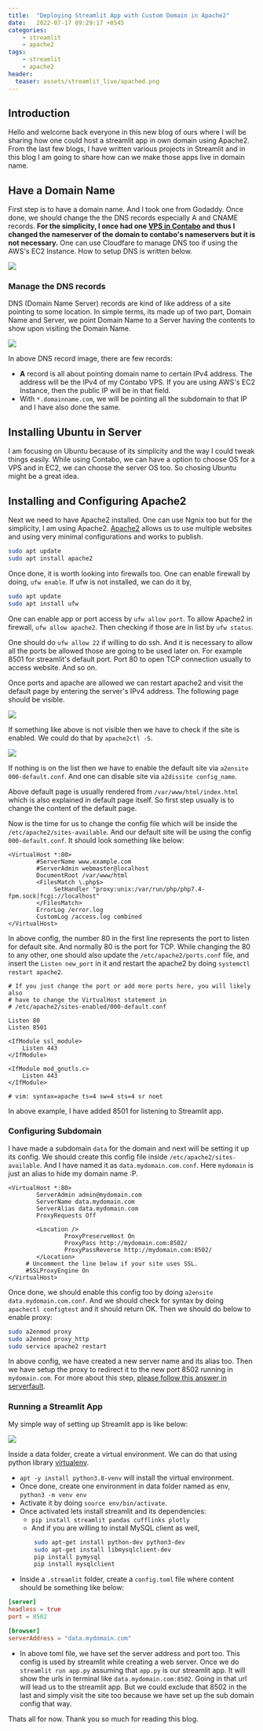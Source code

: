 ```yaml
---
title:  "Deploying Streamlit App with Custom Domain in Apache2"
date:   2022-07-17 09:29:17 +0545
categories:
    - streamlit
    - apache2
tags:
    - streamlit
    - apache2
header:
  teaser: assets/streamlit_live/apached.png
---
```



## Introduction

Hello and welcome back everyone in this new blog of ours where I will be sharing how one could host a streamlit app in own domain using Apache2. From the last few blogs, I have written various projects in Streamlit and in this blog I am going to share how can we make those apps live in domain name.

## Have a Domain Name
First step is to have a domain name. And I took one from Godaddy. Once done, we should change the the DNS records especially A and CNAME records. **For the simplicity, I once had one [VPS in Contabo](https://contabo.com/en/) and thus I changed the nameserver of the domain to contabo's nameservers but it is not necessary.** One can use Cloudfare to manage DNS too if using the AWS's EC2 Instance. How to setup DNS is written below.

![]({{site.url}}/assets/streamlit_live/godaddy_ns.png)

### Manage the DNS records
DNS (Domain Name Server) records are kind of like address of a site pointing to some location. In simple terms, its made up of two part, Domain Name and Server, we point Domain Name to a Server having the contents to show upon visiting the Domain Name.

![]({{site.url}}/assets/streamlit_live/dns.png)

In above DNS record image, there are few records:
* **A** record is all about pointing domain name to certain IPv4 address. The address will be the IPv4 of my Contabo VPS. If you are using AWS's EC2 Instance, then the public IP will be in that field.
* With `*.domainname.com`, we will be pointing all the subdomain to that IP and I have also done the same. 

## Installing Ubuntu in Server

I am focusing on Ubuntu because of its simplicity and the way I could tweak things easily. While using Contabo, we can have a option to choose OS for a VPS and in EC2, we can choose the server OS too. So chosing Ubuntu might be a great idea.

## Installing and Configuring Apache2
Next we need to have Apache2 installed. One can use Ngnix too but for the simplicity, I am using Apache2. [Apache2](https://ubuntu.com/tutorials/install-and-configure-apache#1-overview) allows us to use multiple websites and using very minimal configurations and works to publish.

```bash
sudo apt update
sudo apt install apache2
```

Once done, it is worth looking into firewalls too. One can enable firewall by doing, `ufw enable`. If ufw is not installed, we can do it by, 
```bash
sudo apt update
sudo apt install ufw
```

One can enable app or port access by `ufw allow port`. To allow Apache2 in firewall, `ufw allow apache2`. Then checking if those are in list by `ufw status`.

One should do `ufw allow 22` if willing to do ssh. And it is necessary to allow all the ports be allowed those are going to be used later on. For example 8501 for streamlit's default port. Port 80 to open TCP connection usually to access website. And so on.

Once ports and apache are allowed we can restart apache2 and visit the default page by entering the server's IPv4 address. The following page should be visible.

![]({{site.url}}/assets/streamlit_live/apached.png)

If something like above is not visible then we have to check if the site is enabled. We could do that by `apache2ctl -S`.

![]({{site.url}}/assets/streamlit_live/list_site.png)

If nothing is on the list then we have to enable the default site via `a2ensite 000-default.conf`. And one can disable site via `a2dissite config_name`.

Above default page is usually rendered from `/var/www/html/index.html` which is also explained in default page itself. So first step usually is to change the content of the default page.

Now is the time for us to change the config file which will be inside the `/etc/apache2/sites-available`. And our default site will be using the config `000-default.conf`. It should look something like below:

```
<VirtualHost *:80>
        #ServerName www.example.com
        #ServerAdmin webmaster@localhost
        DocumentRoot /var/www/html
        <FilesMatch \.php$>
             SetHandler "proxy:unix:/var/run/php/php7.4-fpm.sock|fcgi://localhost"
        </FilesMatch>
        ErrorLog /error.log
        CustomLog /access.log combined
</VirtualHost>
```

In above config, the number 80 in the first line represents the port to listen for default site. And normally 80 is the port for TCP. While changing the 80 to any other, one should also update the `/etc/apache2/ports.conf` file, and insert the `Listen new_port` in it and restart the apache2 by doing `systemctl restart apache2`.

```
# If you just change the port or add more ports here, you will likely also
# have to change the VirtualHost statement in
# /etc/apache2/sites-enabled/000-default.conf

Listen 80
Listen 8501

<IfModule ssl_module>
	Listen 443
</IfModule>

<IfModule mod_gnutls.c>
	Listen 443
</IfModule>

# vim: syntax=apache ts=4 sw=4 sts=4 sr noet
```

In above example, I have added 8501 for listening to Streamlit app.

### Configuring Subdomain

I have made a subdomain `data` for the domain and next will be setting it up its config. We should create this config file inside `/etc/apache2/sites-available`. And I have named it as `data.mydomain.com.conf`. Here `mydomain` is just an alias to hide my domain name :P.

```
<VirtualHost *:80>
        ServerAdmin admin@mydomain.com
        ServerName data.mydomain.com
        ServerAlias data.mydomain.com
        ProxyRequests Off

        <Location />
                ProxyPreserveHost On
                ProxyPass http://mydomain.com:8502/
                ProxyPassReverse http://mydomain.com:8502/
        </Location>
     # Uncomment the line below if your site uses SSL.
     #SSLProxyEngine On
</VirtualHost>
```

Once done, we should enable this config too by doing `a2ensite data.mydomain.com.conf`. And we should check for syntax by doing `apachectl configtest` and it should return OK. Then we should do below to enable proxy:

```bash
sudo a2enmod proxy
sudo a2enmod proxy_http
sudo service apache2 restart
```

In above config, we have created a new server name and its alias too. Then we have setup the proxy to redirect it to the new port 8502 running in `mydomain.com`. For more about this step, [please follow this answer in serverfault](https://serverfault.com/a/749876).

### Running a Streamlit App
My simple way of setting up Streamlit app is like below:

![]({{site.url}}/assets/streamlit_live/app_str.png)

Inside a data folder, create a virtual environment. We can do that using python library [virtualenv](https://packaging.python.org/en/latest/guides/installing-using-pip-and-virtual-environments/).
* `apt -y install python3.8-venv` will install the virtual environment.
* Once done, create one environment in data folder named as env, `python3 -m venv env`
* Activate it by doing `source env/bin/activate`.
* Once activated lets install streamlit and its dependencies:
    * `pip install streamlit pandas cufflinks plotly`
    * And if you are willing to install MySQL client as well, 
    ```bash
        sudo apt-get install python-dev python3-dev
        sudo apt-get install libmysqlclient-dev
        pip install pymysql
        pip install mysqlclient
    ```
* Inside a `.streamlit` folder, create a `config.toml` file where content should be something like below:

```toml
[server]
headless = true
port = 8502

[browser]
serverAddress = "data.mydomain.com"
```

* In above toml file, we have set the server address and port too. This config is used by streamlit while creating a web server. Once we do `streamlit run app.py` assuming that `app.py` is our streamlit app. It will show the urls in terminal like `data.mydomain.com:8502`. Going in that url will lead us to the streamlit app. But we could exclude that 8502 in the last and simply visit the site too because we have set up the sub domain config that way.
 

Thats all for now. Thank you so much for reading this blog.



